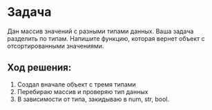 # Задача
Дан массив значений с разными типами данных.
Ваша задача разделить по типам.
Напишите функцию, которая вернет объект с отсортированными значениями.


## Ход решения:
1. Создал вначале объект с тремя типами
2. Перебираю массив и проверяю тип данных
3. В зависимости от типа, закидываю в num, str, bool.